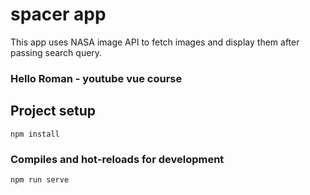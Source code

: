 # spacer app

This app uses NASA image API to fetch images and display them after passing search query.

### Hello Roman - youtube vue course

## Project setup
```
npm install
```

### Compiles and hot-reloads for development
```
npm run serve
```


